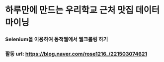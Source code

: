 # 하루만에 만드는 우리학교 근처 맛집 데이터 마이닝
### Selenium을 이용하여 동적웹에서 웹크롤링 하기
### 활동 url: https://blog.naver.com/rose1216_/221503074621
